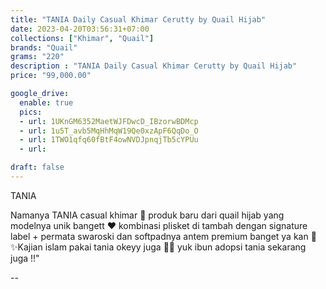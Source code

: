 ```yaml
---
title: "TANIA Daily Casual Khimar Cerutty by Quail Hijab"
date: 2023-04-20T03:56:31+07:00
collections: ["Khimar", "Quail"]
brands: "Quail"
grams: "220"
description : "TANIA Daily Casual Khimar Cerutty by Quail Hijab"
price: "99,000.00"

google_drive:
  enable: true
  pics:
  - url: 1UKnGM6352MaetWJFDwcD_IBzorwBDMcp
  - url: 1u5T_avb5MqHhMqW19Qe0xzApF6QqDo_O
  - url: 1TWO1qfq60fBtF4owNVDJpnqjTb5cYPUu
  - url: 

draft: false
---
```


TANIA

Namanya TANIA casual khimar 💖 produk baru dari quail hijab yang modelnya unik bangett ❤️ kombinasi plisket di tambah dengan signature label + permata swaroski dan softpadnya antem premium banget ya kan 🥰 ✨Kajian islam pakai tania okeyy juga 🫶🏻 yuk ibun adopsi tania sekarang juga !!"

--    
 
